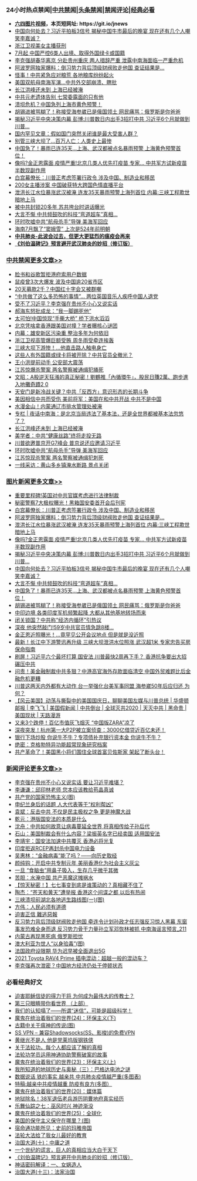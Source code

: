 <div id="tt">
<h3>24小时热点禁闻|<a href="#%E4%B8%AD%E5%85%B1%E7%A6%81%E9%97%BB%E6%9B%B4%E5%A4%9A%E6%96%87%E7%AB%A0">中共禁闻</a>|<a href="#%E5%9B%BE%E7%89%87%E6%96%B0%E9%97%BB%E6%9B%B4%E5%A4%9A%E6%96%87%E7%AB%A0">头条禁闻</a>|<a href="#%E6%96%B0%E9%97%BB%E8%AF%84%E8%AE%BA%E6%9B%B4%E5%A4%9A%E6%96%87%E7%AB%A0">禁闻评论|<a href="#%E5%BF%85%E7%9C%8B%E7%BB%8F%E5%85%B8%E5%A5%BD%E6%96%87">经典必看</a></h3>
<ul>
<li><b><a href="http://d1.bdrive.tk/64.mp4" target="_blank">六四图片视频</a>，本页短网址: https://git.io/jnews</b></li>
<li><a href="https://github.com/fqnews/bnews/blob/master/topimagenews/20200706/1356582.md">中国向何处去？习近平拍板3信号 揭秘中国牛市最后的晚宴 现在还有几个人嘲笑李嘉诚？</a></li>
<li><a href="https://github.com/fqnews/bnews/blob/master/cbnews/20200706/1356507.md">浙江卫视美女主播获刑</a></li>
<li><a href="https://github.com/fqnews/bnews/blob/master/cnnews/20200707/1356767.md">7月起 中国严控6类人出境、取得外国绿卡或国籍</a></li>
<li><a href="https://github.com/fqnews/bnews/blob/master/comments/20200706/1356663.md">李克强胡春华离京 分赴贵州重庆 两人措辞严重 泄露中南海面临一严重危机</a></li>
<li><a href="https://github.com/fqnews/bnews/blob/master/topimagenews/20200706/1356706.md">阿波罗网独家爆料：倒习势力背后顶级财阀败走他国 查证结果是...</a></li>
<li><a href="https://github.com/fqnews/bnews/blob/master/cbnews/20200706/1356555.md">怪事！中共紧急应对粮荒 各地粮库纷纷起火</a></li>
<li><a href="https://github.com/fqnews/bnews/blob/master/cbnews/20200706/1356562.md">美国双航母南海军演…中共外交部崩溃、瞎批</a></li>
<li><a href="https://github.com/fqnews/bnews/blob/master/cbnews/20200707/1356777.md">长江洪峰还未到 上海已经被淹</a></li>
<li><a href="https://github.com/fqnews/bnews/blob/master/cbnews/20200706/1356447.md">中共元老遗体告别 七常委露面的只有他</a></li>
<li><a href="https://github.com/fqnews/bnews/blob/master/cnnews/20200706/1356478.md">溃坝危机？中国急列上海市黄色预警！</a></li>
<li><a href="https://github.com/fqnews/bnews/blob/master/topimagenews/20200706/1356504.md">胡锡进被骂糊了！称接受海参崴已是俄国领土 网民痛骂：俄罗斯是你爸爸</a></li>
<li><a href="https://github.com/fqnews/bnews/blob/master/topimagenews/20200706/1356638.md">揭秘习近平中央决策内幕 彭博:川普数日内出手3招打中共 习近平6个月就做到川普...</a></li>
<li><a href="https://github.com/fqnews/bnews/blob/master/comments/20200706/1356521.md">国内罕见文章：假如国门突然关闭谁是最大受害人群？</a></li>
<li><a href="https://github.com/fqnews/bnews/blob/master/cnnews/20200706/1356450.md">别管三峡大坝了…百万人亡：人类史上最惨</a></li>
<li><a href="https://github.com/fqnews/bnews/blob/master/topimagenews/20200706/1356509.md">中国急了！暴雨已连35天…上海、武汉都被点名暴雨预警 上海黄色预警首位！</a></li>
<li><a href="https://github.com/fqnews/bnews/blob/master/topimagenews/20200706/1356643.md">像吗?金正恩露面 疫情严重!北京几类人优先打疫苗 专家… 中共军方试新疫苗半数现副作用</a></li>
<li><a href="https://github.com/fqnews/bnews/blob/master/topimagenews/20200707/1356751.md">白宫幕僚长：川普正考虑签署行政令 涉及中国、制造业和移民</a></li>
<li><a href="https://github.com/fqnews/bnews/blob/master/cnnews/20200706/1356571.md">200女主播涉案 中国破获特大跨国色情直播平台</a></li>
<li><a href="https://github.com/fqnews/bnews/blob/master/topimagenews/20200706/1356666.md">泄洪长江水位暴涨武汉被淹 连发35天暴雨预警上海列首位 内幕:三峡工程欺世暗地上马</a></li>
<li><a href="https://github.com/fqnews/bnews/blob/master/cbnews/20200706/1356442.md">被中共封锁20多年 苏共垮台时讲话曝光</a></li>
<li><a href="https://github.com/fqnews/bnews/blob/master/topimagenews/20200706/1356510.md">大言不惭 中共频鼓吹的科技“弯道超车”真相…</a></li>
<li><a href="https://github.com/fqnews/bnews/blob/master/cbnews/20200707/1356755.md">环时吹嘘中共“航母杀手”导弹 美海军回应</a></li>
<li><a href="https://github.com/fqnews/bnews/blob/master/cbnews/20200706/1356497.md">海南7月飘了“窦娥雪” 上次是524年前明朝</a></li>
<li><b><a href="https://github.com/fqnews/bnews/blob/master/comments/20200211/1275071.md" target="_blank">中共肺炎-此波会过去，但更大更猛烈的瘟疫会再来</a></b></li>
<li><b><a href="https://github.com/fqnews/bnews/blob/master/comments/20200207/1272816.md" target="_blank">《刘伯温碑记》预言避开武汉肺炎的妙招（修订版）</a></b></li>
</ul>
</div>

<div class="catlist">
<h3><a href="https://github.com/fqnews/bnews/blob/master/cbnews/" target="_blank">中共禁闻</a><span><a href="https://github.com/fqnews/bnews/blob/master/cbnews/" target="_blank" rel="nofollow">更多文章>></a></span></h3>
<ul>
<li><a href="https://github.com/fqnews/bnews/blob/master/cbnews/20200707/1356958.md" target="_blank">脸书和谷歌暂拒港府索用户数据</a></li>
<li><a href="https://github.com/fqnews/bnews/blob/master/cbnews/20200707/1356953.md" target="_blank">鼠疫曾3次大爆发 波及中国逾20省市区</a></li>
<li><a href="https://github.com/fqnews/bnews/blob/master/cbnews/20200707/1356952.md" target="_blank">20天募款2千？中国红十字会又被群嘲</a></li>
<li><a href="https://github.com/fqnews/bnews/blob/master/cbnews/20200707/1356949.md" target="_blank">“中共做了这么多恐怖的事情”… 两位英国音乐人疾呼中国人退党</a></li>
<li><a href="https://github.com/fqnews/bnews/blob/master/cbnews/20200707/1356948.md" target="_blank">受不了习近平？李克强在贵州不小心又说实话</a></li>
<li><a href="https://github.com/fqnews/bnews/blob/master/cbnews/20200707/1356947.md" target="_blank">郝海东怒批成龙：“我一脚踢死他”</a></li>
<li><a href="https://github.com/fqnews/bnews/blob/master/cbnews/20200707/1356945.md" target="_blank">太可怕!中国惊现“手撕大桥” 桥下洪水滔滔</a></li>
<li><a href="https://github.com/fqnews/bnews/blob/master/cbnews/20200707/1356942.md" target="_blank">北京凭啥拿香港跟美国对撞？学者曝核心谜团</a></li>
<li><a href="https://github.com/fqnews/bnews/blob/master/cbnews/20200707/1356941.md" target="_blank">内幕：雄安新区污染重 整治多年为何依旧</a></li>
<li><a href="https://github.com/fqnews/bnews/blob/master/cbnews/20200707/1356935.md" target="_blank">浙江卫视高管爆巨额受贿 周冬雨受牵连挨轰</a></li>
<li><a href="https://github.com/fqnews/bnews/blob/master/cbnews/20200707/1356934.md" target="_blank">三峡大坝下游惨！…他直击路人触电身亡</a></li>
<li><a href="https://github.com/fqnews/bnews/blob/master/cbnews/20200707/1356930.md" target="_blank">这些人有外国籍或绿卡将被开除？中共官员全撤光？</a></li>
<li><a href="https://github.com/fqnews/bnews/blob/master/cbnews/20200707/1356899.md" target="_blank">王小洪提前动手 公安部大震荡</a></li>
<li><a href="https://github.com/fqnews/bnews/blob/master/cbnews/20200707/1356863.md" target="_blank">江苏惊爆杀警案 两名警察被通缉犯捅死</a></li>
<li><a href="https://github.com/fqnews/bnews/blob/master/cbnews/20200707/1356806.md" target="_blank">文昭：A股逆天狂漲的真正秘密！劉鶴推「內循環牛」，股民日賺2萬、跑步進入地攤奇蹟2 0</a></li>
<li><a href="https://github.com/fqnews/bnews/blob/master/cbnews/20200707/1356799.md" target="_blank">天安门是新冷战关键？中共「反西方」意识形态的长期斗争</a></li>
<li><a href="https://github.com/fqnews/bnews/blob/master/cbnews/20200707/1356797.md" target="_blank">美因相信中共而受伤 美前将军：美国在和中共开战 中共不是中国</a></li>
<li><a href="https://github.com/fqnews/bnews/blob/master/cbnews/20200707/1356790.md" target="_blank">水漫金山！内蒙通辽市排水管理处被淹</a></li>
<li><a href="https://github.com/fqnews/bnews/blob/master/cbnews/20200707/1356783.md" target="_blank">专栏 | 夜话中南海：是北京当局违法了基本法，还是全世界都被基本法忽悠了？</a></li>
<li><a href="https://github.com/fqnews/bnews/blob/master/cbnews/20200707/1356777.md" target="_blank">长江洪峰还未到 上海已经被淹</a></li>
<li><a href="https://github.com/fqnews/bnews/blob/master/cbnews/20200707/1356762.md" target="_blank">美学者：中共“健康丝路”终将走投无路</a></li>
<li><a href="https://github.com/fqnews/bnews/blob/master/cbnews/20200707/1356761.md" target="_blank">川普欲邀普京开G7峰会 普京说还应邀请习近平</a></li>
<li><a href="https://github.com/fqnews/bnews/blob/master/cbnews/20200707/1356755.md" target="_blank">环时吹嘘中共“航母杀手”导弹 美海军回应</a></li>
<li><a href="https://github.com/fqnews/bnews/blob/master/cbnews/20200707/1356749.md" target="_blank">江苏惊现杀警案 两名警察被通缉犯刺死</a></li>
<li><a href="https://github.com/fqnews/bnews/blob/master/cbnews/20200707/1356748.md" target="_blank">一线采访：黄山多乡镇淹水断路 景点关闭</a></li>

</ul>
</div>
<div class="catlist">
<h3><a href="https://github.com/fqnews/bnews/blob/master/topimagenews/" target="_blank">图片新闻</a><span><a href="https://github.com/fqnews/bnews/blob/master/topimagenews/" target="_blank" rel="nofollow">更多文章>></a></span></h3>
<ul>
<li><a href="https://github.com/fqnews/bnews/blob/master/topimagenews/20200707/1356924.md" target="_blank">重要里程碑!英国对中共官媒考虑进行法律制裁</a></li>
<li><a href="https://github.com/fqnews/bnews/blob/master/topimagenews/20200707/1356856.md" target="_blank">秘密警察7大极权曝光！黑箱国安委首开会后刊宪</a></li>
<li><a href="https://github.com/fqnews/bnews/blob/master/topimagenews/20200707/1356751.md" target="_blank">白宫幕僚长：川普正考虑签署行政令 涉及中国、制造业和移民</a></li>
<li><a href="https://github.com/fqnews/bnews/blob/master/topimagenews/20200706/1356706.md" target="_blank">阿波罗网独家爆料：倒习势力背后顶级财阀败走他国 查证结果是&#8230;</a></li>
<li><a href="https://github.com/fqnews/bnews/blob/master/topimagenews/20200706/1356666.md" target="_blank">泄洪长江水位暴涨武汉被淹 连发35天暴雨预警上海列首位 内幕:三峡工程欺世暗地上马</a></li>
<li><a href="https://github.com/fqnews/bnews/blob/master/topimagenews/20200706/1356643.md" target="_blank">像吗?金正恩露面 疫情严重!北京几类人优先打疫苗 专家… 中共军方试新疫苗半数现副作用</a></li>
<li><a href="https://github.com/fqnews/bnews/blob/master/topimagenews/20200706/1356638.md" target="_blank">揭秘习近平中央决策内幕 彭博:川普数日内出手3招打中共 习近平6个月就做到川普&#8230;</a></li>
<li><a href="https://github.com/fqnews/bnews/blob/master/topimagenews/20200706/1356582.md" target="_blank">中国向何处去？习近平拍板3信号 揭秘中国牛市最后的晚宴 现在还有几个人嘲笑李嘉诚？</a></li>
<li><a href="https://github.com/fqnews/bnews/blob/master/topimagenews/20200706/1356510.md" target="_blank">大言不惭 中共频鼓吹的科技“弯道超车”真相…</a></li>
<li><a href="https://github.com/fqnews/bnews/blob/master/topimagenews/20200706/1356509.md" target="_blank">中国急了！暴雨已连35天…上海、武汉都被点名暴雨预警 上海黄色预警首位！</a></li>
<li><a href="https://github.com/fqnews/bnews/blob/master/topimagenews/20200706/1356504.md" target="_blank">胡锡进被骂糊了！称接受海参崴已是俄国领土 网民痛骂：俄罗斯是你爸爸</a></li>
<li><a href="https://github.com/fqnews/bnews/blob/master/topimagenews/20200706/1356431.md" target="_blank">中印边境 各类印度军机频繁起降 大都从其他基地转场而来</a></li>
<li><a href="https://github.com/fqnews/bnews/blob/master/topimagenews/20200706/1356375.md" target="_blank">闭关锁国？中共称“经济内循环”引热议</a></li>
<li><a href="https://github.com/fqnews/bnews/blob/master/topimagenews/20200705/1356213.md" target="_blank">深夜 他突然敲门!59岁中共官员情急跳8楼&#8230;</a></li>
<li><a href="https://github.com/fqnews/bnews/blob/master/topimagenews/20200705/1356209.md" target="_blank">金正恩近照曝光！&#8230;竟罕见公开会议地点 但是就是没近照</a></li>
<li><a href="https://github.com/fqnews/bnews/blob/master/topimagenews/20200705/1356187.md" target="_blank">最新！长江中下游警讯再升级 三峡大坝泄洪水位照涨 武汉超1米 专家忠告买房保命指南</a></li>
<li><a href="https://github.com/fqnews/bnews/blob/master/topimagenews/20200705/1356147.md" target="_blank">刷屏！习近平六个最坏打算 国安法 川普最快2周再下手？ 香港抗争要出大招碾压中共</a></li>
<li><a href="https://github.com/fqnews/bnews/blob/master/topimagenews/20200705/1356105.md" target="_blank">问责！美金融制裁中共多狠？中港高官海外存款面临清空 中国外贸难题比后金融危机更糟</a></li>
<li><a href="https://github.com/fqnews/bnews/blob/master/topimagenews/20200705/1356075.md" target="_blank">川普这两天内外都有大动作 台一举强化台美军事同盟 海参崴50年后应归还 为何？</a></li>
<li><a href="https://github.com/fqnews/bnews/blob/master/comments/20200705/1356016.md" target="_blank">【风云美国】动荡与撕裂中的美国国庆日，聊聊美国左媒与川普总统 | 华盛顿邮报 | 李飞飞 | 美国假新闻 | 中共倒台 | 全球灭共2020 | 天灭中共 | 黑命贵 | 美国现状 | 天路漫游</a></li>
<li><a href="https://github.com/fqnews/bnews/blob/master/topimagenews/20200705/1355988.md" target="_blank">又来3个跌停！百亿市值灰飞烟灭 “中国版ZARA”凉了</a></li>
<li><a href="https://github.com/fqnews/bnews/blob/master/topimagenews/20200705/1355987.md" target="_blank">深夜突发！杭州第一大P2P被立案侦查：3000亿借贷近百亿未还！</a></li>
<li><a href="https://github.com/fqnews/bnews/blob/master/topimagenews/20200705/1355941.md" target="_blank">银行下场炒股 你说牛不牛？专项债补充银行资本金 你说牛不牛？</a></li>
<li><a href="https://github.com/fqnews/bnews/blob/master/comments/20200705/783265.md" target="_blank">绝密：克格勃特异功能超常现象研究档案</a></li>
<li><a href="https://github.com/fqnews/bnews/blob/master/topimagenews/20200705/1355904.md" target="_blank">共产革命了！美国黑小将们围住全球首富贝佐斯家 架起了断头台！</a></li>

</ul>
</div>
<div class="catlist">
<h3><a href="https://github.com/fqnews/bnews/blob/master/comments/" target="_blank">新闻评论</a><span><a href="https://github.com/fqnews/bnews/blob/master/comments/" target="_blank" rel="nofollow">更多文章>></a></span></h3>
<ul>
<li><a href="https://github.com/fqnews/bnews/blob/master/comments/20200707/1356950.md" target="_blank">李克强在贵州不小心又说实话 要让习近平难堪？</a></li>
<li><a href="https://github.com/fqnews/bnews/blob/master/comments/20200707/1356940.md" target="_blank">李谦谦：邱印林老师 您本应该教给苟晶真诚</a></li>
<li><a href="https://github.com/fqnews/bnews/blob/master/comments/20200707/1356923.md" target="_blank">共产党的国家恐怖主义(图)</a></li>
<li><a href="https://github.com/fqnews/bnews/blob/master/comments/20200707/1356912.md" target="_blank">申纪兰身后的话题 人大代表等于“权利帮凶”</a></li>
<li><a href="https://github.com/fqnews/bnews/blob/master/comments/20200707/1356908.md" target="_blank">袁斌：反击中共 不仅是民主极权之争 更是神魔大战</a></li>
<li><a href="https://github.com/fqnews/bnews/blob/master/comments/20200707/1356907.md" target="_blank">乾元：港版国安法的本质是什么</a></li>
<li><a href="https://github.com/fqnews/bnews/blob/master/comments/20200707/1356906.md" target="_blank">沈舟：中共如何故意让病毒蔓延全世界 将真相传给子孙后代</a></li>
<li><a href="https://github.com/fqnews/bnews/blob/master/comments/20200707/1356905.md" target="_blank">石山：美国制裁会有什么内容？梁振英名字已经卖国 适用国安法</a></li>
<li><a href="https://github.com/fqnews/bnews/blob/master/comments/20200707/1356904.md" target="_blank">李靖宇：国安法加速中共覆灭 香港必将光复</a></li>
<li><a href="https://github.com/fqnews/bnews/blob/master/comments/20200707/1356898.md" target="_blank">印度拒返RCEP再封杀中国电力设备</a></li>
<li><a href="https://github.com/fqnews/bnews/blob/master/comments/20200707/1356895.md" target="_blank">吴惠林：“金融病毒”能了吗？——向历史取经</a></li>
<li><a href="https://github.com/fqnews/bnews/blob/master/comments/20200707/1356887.md" target="_blank">颜纯钩：开启中共专制元年 美丽香港化为社会主义灰尘</a></li>
<li><a href="https://github.com/fqnews/bnews/blob/master/comments/20200707/1356881.md" target="_blank">一旦 “食脑虫”用鼻子吸入，生存几乎微乎其微</a></li>
<li><a href="https://github.com/fqnews/bnews/blob/master/comments/20200707/1356868.md" target="_blank">苦胆：水淹中国 共产恶魔这摊祸水</a></li>
<li><a href="https://github.com/fqnews/bnews/blob/master/comments/20200707/1356867.md" target="_blank">【惊天秘密！】七七事变到底是谁策动的？真相藏不住了</a></li>
<li><a href="https://github.com/fqnews/bnews/blob/master/comments/20200707/1356862.md" target="_blank">陶杰：“苍天和黄天”遭举报 香港这个间谍之都 以后有热闹</a></li>
<li><a href="https://github.com/fqnews/bnews/blob/master/comments/20200707/1356855.md" target="_blank">三峡溃坝前湖北各地逃生路线图(一)(图)</a></li>
<li><a href="https://github.com/fqnews/bnews/blob/master/comments/20200707/1356853.md" target="_blank">方伟：人民必须有道德</a></li>
<li><a href="https://github.com/fqnews/bnews/blob/master/comments/20200707/1356846.md" target="_blank">迫害正信 難逃惡報</a></li>
<li><a href="https://github.com/fqnews/bnews/blob/master/comments/20200707/1356825.md" target="_blank">反习势力背后顶级财阀败走他国 牵连令计划孙政才任志强反习惊人黑幕 东窗事发恐难全身而退 反习势力骨干力量孙立军邓恢林被抓 中南海谣言预言_211</a></li>
<li><a href="https://github.com/fqnews/bnews/blob/master/comments/20200707/1356823.md" target="_blank">内蒙古再现黑死病  俄罗斯担忧</a></li>
<li><a href="https://github.com/fqnews/bnews/blob/master/comments/20200707/1356821.md" target="_blank">澳大利亚为世人“以身验毒”(图)</a></li>
<li><a href="https://github.com/fqnews/bnews/blob/master/comments/20200707/1356816.md" target="_blank">法国政府设限期  华为迟早被全面退出5G</a></li>
<li><a href="https://github.com/fqnews/bnews/blob/master/comments/20200707/1356813.md" target="_blank">2021 Toyota RAV4 Prime 插电混动：超越一般的混动车？</a></li>
<li><a href="https://github.com/fqnews/bnews/blob/master/comments/20200707/1356811.md" target="_blank">李克强再次泄密？中国地方经济仍处于停顿状态</a></li>

</ul>
</div>

<div class="catlist">
<h3>必看经典好文</h3>
<ul>
<li><a href="https://github.com/fqnews/bnews/blob/master/comments/20200622/1346846.md" target="_blank">迫害耶稣信徒的得力干将  为何成为最伟大的传教士？</a></li>
<li><a href="https://github.com/fqnews/bnews/blob/master/comments/20200426/1319648.md" target="_blank">第三只眼睛带你看世界 （上部）</a></li>
<li><a href="https://github.com/fqnews/bnews/blob/master/sohnews/20161029/607205.md" target="_blank">我们的认知塌了——所谓“迷信”，可能是超级科学！</a></li>
<li><a href="https://github.com/fqnews/bnews/blob/master/cbnews/20180907/994846.md" target="_blank">魔鬼在统治着我们的世界(24)：环保主义(下)</a></li>
<li><a href="https://github.com/fqnews/bnews/blob/master/ccpdope/20200531/1337409.md" target="_blank">古籍中关于瘟神的传说(图)</a></li>
<li><a href="https://github.com/fqnews/bnews/blob/master/comments/20191231/1250654.md" target="_blank">SS VPN &#8211; 兼容Shadowsocks(SS、影梭)的免费VPN</a></li>
<li><a href="https://github.com/fqnews/bnews/blob/master/lifebaike/20190522/1131765.md" target="_blank">黄继光不是人 他是党莱坞版钢铁侠</a></li>
<li><a href="https://github.com/fqnews/bnews/blob/master/topimagenews/20161125/619230.md" target="_blank">关于法轮功，每个人都应该了解的真相</a></li>
<li><a href="https://github.com/fqnews/bnews/blob/master/cbnews/20170626/780479.md" target="_blank">法轮功学员运用神通协助警察破案的故事</a></li>
<li><a href="https://github.com/fqnews/bnews/blob/master/ssgc/20180904/993719.md" target="_blank">魔鬼在统治着我们的世界(23)：环保主义(上)</a></li>
<li><a href="https://github.com/fqnews/bnews/blob/master/tculture/xiulian/20170726/797589.md" target="_blank">我所知道的地球历史与奥秘（三）：巴格达电池之谜</a></li>
<li><a href="https://github.com/fqnews/bnews/blob/master/comments/20200620/1347687.md" target="_blank">数据说话 铁的事实 越亲共 中共肺炎疫情越严重(多图表)</a></li>
<li><a href="https://github.com/fqnews/bnews/blob/master/ccpdope/20200425/1319297.md" target="_blank">特稿:越亲中共疫情越重 防疫有良方(多图）</a></li>
<li><a href="https://github.com/fqnews/bnews/blob/master/comments/20180725/976787.md" target="_blank">魔鬼在统治着我们的世界(20)：媒体篇</a></li>
<li><a href="https://github.com/fqnews/bnews/blob/master/cbnews/20200531/1337381.md" target="_blank">地狱除名！38军退伍老兵游历阴曹地府真实经历</a></li>
<li><a href="https://github.com/fqnews/bnews/blob/master/tculture/20190101/792550.md" target="_blank">乐舞仙踪之七：巫风时兴 神迹渐没</a></li>
<li><a href="https://github.com/fqnews/bnews/blob/master/comments/20181017/1014654.md" target="_blank">魔鬼在统治着我们的世界(25)：全球化</a></li>
<li><a href="https://github.com/fqnews/bnews/blob/master/lifebaike/20200520/1331379.md" target="_blank">美国的保守主义保守在哪里？(图)</a></li>
<li><a href="https://github.com/fqnews/bnews/blob/master/cbnews/20180711/970353.md" target="_blank">宿命通功能所见：史前的玛雅帝国</a></li>
<li><a href="https://github.com/fqnews/bnews/blob/master/cbnews/20200516/1329218.md" target="_blank">法轮大法给了我女儿最好的教育</a></li>
<li><a href="https://github.com/fqnews/bnews/blob/master/cbnews/20180316/915423.md" target="_blank">治国大道(十)：中庸之道</a></li>
<li><a href="https://github.com/fqnews/bnews/blob/master/comments/20200621/1348067.md" target="_blank">一个世纪的谎言，巨人的真相应当大白于天下</a></li>
<li><a href="https://github.com/fqnews/bnews/blob/master/comments/20200207/1272816.md" target="_blank">《刘伯温碑记》预言避开中共肺炎的妙招（修订版）</a></li>
<li><a href="https://github.com/fqnews/bnews/blob/master/comments/20200609/1342224.md" target="_blank">神话密码解译：一、女娲造人</a></li>
<li><a href="https://github.com/fqnews/bnews/blob/master/cbnews/20180319/916654.md" target="_blank">治国大道(十三)：法家治国</a></li>

</ul>
</div>